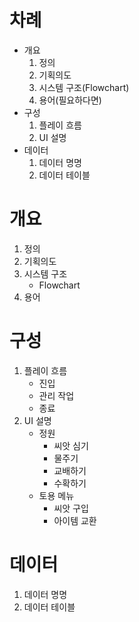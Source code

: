 # 차례
- 개요
    1. 정의
    2. 기획의도
    3. 시스템 구조(Flowchart)
    4. 용어(필요하다면)
- 구성
    1. 플레이 흐름
    2. UI 설명
- 데이터
    1. 데이터 명명
    2. 데이터 테이블

# 개요
1. 정의
2. 기획의도
3. 시스템 구조
    - Flowchart
4. 용어

# 구성
1. 플레이 흐름
    - 진입
    - 관리 작업
    - 종료
2. UI 설명
    - 정원
        - 씨앗 심기
        - 물주기
        - 교배하기
        - 수확하기
    - 토용 메뉴
        - 씨앗 구입
        - 아이템 교환
# 데이터
1. 데이터 명명
2. 데이터 테이블